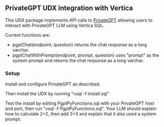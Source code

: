 ## PrivateGPT UDX integration with Vertica
This UDX package implements API calls to [PrivateGPT](https://docs.privategpt.dev/overview/welcome/introduction) allowing users to interact with PrivateGPT LLM using Vertica SQL.  

Current functions are:
- pgptChat(endpoint, question) returns the chat response as a long varchar.
- pgptChatWithPrompt(endpoint, prompt, question) uses "prompt" as the system prompt and returns the chat response as a long varchar.

### Setup
Install and configure PrivateGPT as described.

Then install the UDX by running "vsql -f install.sql"

Test the install by editing PgptPyFunctions.sql with your PrivateGPT host and port, then run "vsql -f PgptPyFunctions.sql".  Your LLM should explain how to calculate 2+2, then add 3+3 and explain that it also used a system prompt.
